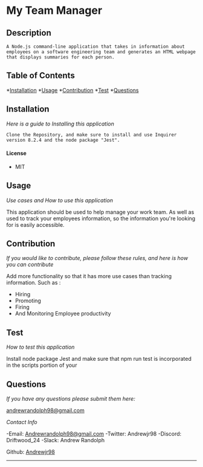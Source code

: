 # My Team Manager

## Description

    A Node.js command-line application that takes in information about employees on a software engineering team and generates an HTML webpage that displays summaries for each person.

  ## Table of Contents
  *[Installation](#installation)
  *[Usage](#usage)
  *[Contribution](#constibution)
  *[Test](#test)
  *[Questions](#questions)
  

  ## Installation
  _Here is a guide to Installing this application_

    Clone the Repository, and make sure to install and use Inquirer version 8.2.4 and the node package "Jest".

 #### License
 * MIT

  ## Usage

  _Use cases and How to use this application_

  This application should be used to help manage your work team. As well as used to track your employees information, so the information you're looking for is easily accessible.

  ## Contribution 
  _If you would like to contribute, please follow these rules, and here is how you can contribute_
  
  Add more functionality so that it has more use cases than tracking information. Such as :
  * Hiring
  * Promoting
  * Firing
  * And Monitoring Employee productivity

  ## Test
  _How to test this application_

  Install node package Jest and make sure that npm run test is incorporated in the scripts portion of your

  ## Questions
  _If you have any questions please submit them here:_

  andrewrandolph98@gmail.com

  _Contact Info_

-Email: Andrewrandolph98@gmail.com
-Twitter: Andrewjr98
-Discord: Driftwood_24
-Slack: Andrew Randolph

Github: [Andrewjr98](https://github.com/andrewrandolph98@gmail.com)

---